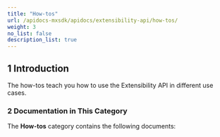 ```yaml
---
title: "How-tos"
url: /apidocs-mxsdk/apidocs/extensibility-api/how-tos/
weight: 3
no_list: false
description_list: true
---
```


## 1 Introduction

The how-tos teach you how to use the Extensibility API in different use cases.

### 2 Documentation in This Category

The **How-tos** category contains the following documents:
